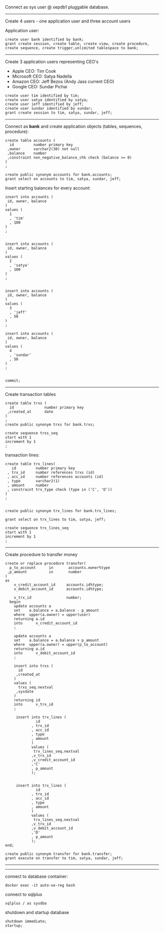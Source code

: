 Connect as sys user @ xepdb1 pluggable database.

----

Create 4 users - one application user and three account users

Application user:

```
create user bank identified by bank;
grant create session, create table, create view, create procedure, create sequence, create trigger,unlimited tablespace to bank;
```


----

Create 3 application users representing CEO's

*   Apple CEO: Tim Cook
*   Microsoft CEO: Satya Nadella
*   Amazon CEO: Jeff Bezos (Andy Jass current CEO)
*   Google CEO: Sundar Pichai


```
create user tim identified by tim;
create user satya identified by satya;
create user jeff identified by jeff;
create user sundar identified by sundar;
grant create session to tim, satya, sundar, jeff;
```


----

Connect as **bank** and create application objects (tables, sequences, procedure):


```
create table accounts (
  id         number primary key
 ,owner      varchar2(30) not null
 ,balance    number
 ,constraint non_negative_balance_chk check (balance >= 0)
)
;

create public synonym accounts for bank.accounts;
grant select on accounts to tim, satya, sundar, jeff;
```


Insert starting balances for every account:

```
insert into accounts (
 id, owner, balance
)
values (
  1
  , 'tim'
  , 100
)
;


insert into accounts (
 id, owner, balance
)
values (
  2
  , 'satya'
  , 100
)
;


insert into accounts (
 id, owner, balance
)
values (
  3
  , 'jeff'
  , 50
)
;

insert into accounts (
 id, owner, balance
)
values (
  4
  , 'sundar'
  , 50
)
;


commit;

```


----

Create transaction tables

```
create table trxs (
  id              number primary key
 ,created_at      date
)
;
create public synonym trxs for bank.trxs;

create sequence trxs_seq
start with 1
increment by 1
;

```

transaction lines:

```
create table trx_lines(
   id         number primary key
 , trx_id     number references trxs (id)
 , acc_id     number references accounts (id)
 , type       varchar2(1) 
 , amount     number
 , constraint trx_type check (type in ('C', 'D'))
)
;


create public synonym trx_lines for bank.trx_lines;

grant select on trx_lines to tim, satya, jeff;

create sequence trx_lines_seq
start with 1
increment by 1
;

```

----

Create procedure to transfer money

```
create or replace procedure transfer(
  p_to_account      in       accounts.owner%type
 ,p_amount          in       number
)
as
    v_credit_account_id     accounts.id%type;
    v_debit_account_id      accounts.id%type;

    v_trx_id                number;
  begin
    update accounts a
    set    a.balance = a.balance - p_amount
    where  upper(a.owner) = upper(user)
    returning a.id
    into      v_credit_account_id
    ;

    update accounts a
    set    a.balance = a.balance + p_amount
    where  upper(a.owner) = upper(p_to_account)
    returning a.id
    into      v_debit_account_id
    ;

    insert into trxs (
      id
     ,created_at
    )
    values (
      trxs_seq.nextval
     ,sysdate
    )
    returning id
    into      v_trx_id
    ;

     insert into trx_lines (
              id
            , trx_id    
            , acc_id    
            , type      
            , amount    
            )
            values (
             trx_lines_seq.nextval
            ,v_trx_id
            ,v_credit_account_id
            ,'C'
            , p_amount
            );


     insert into trx_lines (
              id
            , trx_id    
            , acc_id    
            , type      
            , amount    
            )
            values (
             trx_lines_seq.nextval
            ,v_trx_id
            ,v_debit_account_id
            ,'D'
            , p_amount
            );
end;
```

```
create public synonym transfer for bank.transfer;
grant execute on transfer to tim, satya, sundar, jeff;
```


-----
-----

connect to database container:

```
docker exec -it auto-xe-reg bash
```

connect to sqlplus

```
sqlplus / as sysdba
```


shutdown and startup database
```
shutdown immediate;
startup;
```
